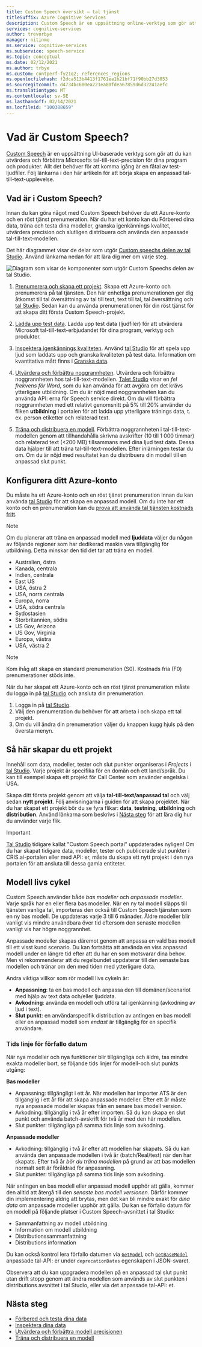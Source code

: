 ```yaml
---
title: Custom Speech översikt – tal tjänst
titleSuffix: Azure Cognitive Services
description: Custom Speech är en uppsättning online-verktyg som gör att du kan utvärdera och förbättra Microsofts tal-till-text-precision för dina program, verktyg och produkter.
services: cognitive-services
author: trevorbye
manager: nitinme
ms.service: cognitive-services
ms.subservice: speech-service
ms.topic: conceptual
ms.date: 02/12/2021
ms.author: trbye
ms.custom: contperf-fy21q2; references_regions
ms.openlocfilehash: f2dca513b4413f1761ea1b21bf71f90bb27d3053
ms.sourcegitcommit: d4734bc680ea221ea80fdea67859d6d32241aefc
ms.translationtype: MT
ms.contentlocale: sv-SE
ms.lasthandoff: 02/14/2021
ms.locfileid: "100388659"
---
```

# <a name="what-is-custom-speech"></a>Vad är Custom Speech?

[Custom Speech](https://aka.ms/customspeech) är en uppsättning UI-baserade verktyg som gör att du kan utvärdera och förbättra Microsofts tal-till-text-precision för dina program och produkter. Allt det behöver för att komma igång är en fåtal av test-ljudfiler. Följ länkarna i den här artikeln för att börja skapa en anpassad tal-till-text-upplevelse.

## <a name="whats-in-custom-speech"></a>Vad är i Custom Speech?

Innan du kan göra något med Custom Speech behöver du ett Azure-konto och en röst tjänst prenumeration. När du har ett konto kan du Förbered dina data, träna och testa dina modeller, granska igenkännings kvalitet, utvärdera precision och slutligen distribuera och använda den anpassade tal-till-text-modellen.

Det här diagrammet visar de delar som utgör [Custom speechs delen av tal Studio](https://aka.ms/customspeech). Använd länkarna nedan för att lära dig mer om varje steg.

![Diagram som visar de komponenter som utgör Custom Speechs delen av tal Studio.](./media/custom-speech/custom-speech-overview.png)

1. [Prenumerera och skapa ett projekt](#set-up-your-azure-account). Skapa ett Azure-konto och prenumerera på tal tjänsten. Den här enhetliga prenumerationen ger dig åtkomst till tal översättning av tal till text, text till tal, tal översättning och [tal Studio](https://speech.microsoft.com/customspeech). Sedan kan du använda prenumerationen för din röst tjänst för att skapa ditt första Custom Speech-projekt.

1. [Ladda upp test data](./how-to-custom-speech-test-and-train.md). Ladda upp test data (ljudfiler) för att utvärdera Microsoft tal-till-text-erbjudandet för dina program, verktyg och produkter.

1. [Inspektera igenkännings kvaliteten](how-to-custom-speech-inspect-data.md). Använd [tal Studio](https://speech.microsoft.com/customspeech) för att spela upp ljud som laddats upp och granska kvaliteten på test data. Information om kvantitativa mått finns i [Granska data](how-to-custom-speech-inspect-data.md).

1. [Utvärdera och förbättra noggrannheten](how-to-custom-speech-evaluate-data.md). Utvärdera och förbättra noggrannheten hos tal-till-text-modellen. [Talet Studio](https://speech.microsoft.com/customspeech) visar en *fel frekvens för Word*, som du kan använda för att avgöra om det krävs ytterligare utbildning. Om du är nöjd med noggrannheten kan du använda API: erna för Speech service direkt. Om du vill förbättra noggrannheten med ett relativt genomsnitt på 5% till 20% använder du fliken **utbildning** i portalen för att ladda upp ytterligare tränings data, t. ex. person etiketter och relaterad text.

1. [Träna och distribuera en modell](how-to-custom-speech-train-model.md). Förbättra noggrannheten i tal-till-text-modellen genom att tillhandahålla skrivna avskrifter (10 till 1 000 timmar) och relaterad text (<200 MB) tillsammans med dina ljud test data. Dessa data hjälper till att träna tal-till-text-modellen. Efter inlärningen testar du om. Om du är nöjd med resultatet kan du distribuera din modell till en anpassad slut punkt.

## <a name="set-up-your-azure-account"></a>Konfigurera ditt Azure-konto

Du måste ha ett Azure-konto och en röst tjänst prenumeration innan du kan använda [tal Studio](https://speech.microsoft.com/customspeech) för att skapa en anpassad modell. Om du inte har ett konto och en prenumeration kan du [prova att använda tal tjänsten kostnads fritt](overview.md#try-the-speech-service-for-free).

> [!NOTE]
> Om du planerar att träna en anpassad modell med **ljuddata** väljer du någon av följande regioner som har dedikerad maskin vara tillgänglig för utbildning. Detta minskar den tid det tar att träna en modell.

* Australien, östra
* Kanada, centrala
* Indien, centrala
* East US
* USA, östra 2
* USA, norra centrala
* Europa, norra
* USA, södra centrala
* Sydostasien
* Storbritannien, södra
* US Gov, Arizona
* US Gov, Virginia
* Europa, västra
* USA, västra 2

> [!NOTE]
> Kom ihåg att skapa en standard prenumeration (S0). Kostnads fria (F0) prenumerationer stöds inte.

När du har skapat ett Azure-konto och en röst tjänst prenumeration måste du logga in på [tal Studio](https://speech.microsoft.com/customspeech) och ansluta din prenumeration.

1. Logga in på [tal Studio](https://aka.ms/custom-speech).
1. Välj den prenumeration du behöver för att arbeta i och skapa ett tal projekt.
1. Om du vill ändra din prenumeration väljer du knappen kugg hjuls på den översta menyn.

## <a name="how-to-create-a-project"></a>Så här skapar du ett projekt

Innehåll som data, modeller, tester och slut punkter organiseras i *Projects* i [tal Studio](https://speech.microsoft.com/customspeech). Varje projekt är specifika för en domän och ett land/språk. Du kan till exempel skapa ett projekt för Call Center som använder engelska i USA.

Skapa ditt första projekt genom att välja **tal-till-text/anpassad tal** och välj sedan **nytt projekt**. Följ anvisningarna i guiden för att skapa projektet. När du har skapat ett projekt bör du se fyra flikar: **data**, **testning**, **utbildning** och **distribution**. Använd länkarna som beskrivs i [Nästa steg](#next-steps) för att lära dig hur du använder varje flik.

> [!IMPORTANT]
> [Tal Studio](https://aka.ms/custom-speech) tidigare kallat "Custom Speech portal" uppdaterades nyligen! Om du har skapat tidigare data, modeller, tester och publicerade slut punkter i CRIS.ai-portalen eller med API: er, måste du skapa ett nytt projekt i den nya portalen för att ansluta till dessa gamla entiteter.

## <a name="model-lifecycle"></a>Modell livs cykel

Custom Speech använder både *bas modeller* och *anpassade modeller*. Varje språk har en eller flera bas modeller. När en ny tal modell släpps till tjänsten vanliga tal, importeras den också till Custom Speech tjänsten som en ny bas modell. De uppdateras varje 3 till 6 månader. Äldre modeller blir vanligt vis mindre användbara över tid eftersom den senaste modellen vanligt vis har högre noggrannhet.

Anpassade modeller skapas däremot genom att anpassa en vald bas modell till ett visst kund scenario. Du kan fortsätta att använda en viss anpassad modell under en längre tid efter att du har en som motsvarar dina behov. Men vi rekommenderar att du regelbundet uppdaterar till den senaste bas modellen och tränar om den med tiden med ytterligare data. 

Andra viktiga villkor som rör modell livs cykeln är:

* **Anpassning**: ta en bas modell och anpassa den till domänen/scenariot med hjälp av text data och/eller ljuddata.
* **Avkodning**: använda en modell och utföra tal igenkänning (avkodning av ljud i text).
* **Slut punkt**: en användarspecifik distribution av antingen en bas modell eller en anpassad modell som *endast* är tillgänglig för en specifik användare.

### <a name="expiration-timeline"></a>Tids linje för förfallo datum

När nya modeller och nya funktioner blir tillgängliga och äldre, tas mindre exakta modeller bort, se följande tids linjer för modell-och slut punkts utgång:

**Bas modeller** 

* Anpassning: tillgängligt i ett år. När modellen har importer ATS är den tillgänglig i ett år för att skapa anpassade modeller. Efter ett år måste nya anpassade modeller skapas från en senare bas modell version.  
* Avkodning: tillgänglig i två år efter importen. Så du kan skapa en slut punkt och använda batch-avskrift för två år med den här modellen. 
* Slut punkter: tillgängliga på samma tids linje som avkodning.

**Anpassade modeller**

* Avkodning: tillgänglig i två år efter att modellen har skapats. Så du kan använda den anpassade modellen i två år (batch/Real/test) när den har skapats. Efter två år *bör du träna modellen* på grund av att bas modellen normalt sett är föråldrad för anpassning.  
* Slut punkter: tillgängliga på samma tids linje som avkodning.

När antingen en bas modell eller anpassad modell upphör att gälla, kommer den alltid att återgå till den *senaste bas modell versionen*. Därför kommer din implementering aldrig att brytas, men det kan bli mindre exakt för *dina data* om anpassade modeller upphör att gälla. Du kan se förfallo datum för en modell på följande platser i Custom Speech-avsnittet i tal Studio:

* Sammanfattning av modell utbildning
* Information om modell utbildning
* Distributionssammanfattning
* Distributions information

Du kan också kontrol lera förfallo datumen via [`GetModel`](https://westus.dev.cognitive.microsoft.com/docs/services/speech-to-text-api-v3-0/operations/GetModel) och [`GetBaseModel`](https://westus.dev.cognitive.microsoft.com/docs/services/speech-to-text-api-v3-0/operations/GetBaseModel) anpassade tal-API: er under `deprecationDates` egenskapen i JSON-svaret.

Observera att du kan uppgradera modellen på en anpassad tal slut punkt utan drift stopp genom att ändra modellen som används av slut punkten i distributions avsnittet i tal Studio, eller via det anpassade tal-API: et.

## <a name="next-steps"></a>Nästa steg

* [Förbered och testa dina data](./how-to-custom-speech-test-and-train.md)
* [Inspektera dina data](how-to-custom-speech-inspect-data.md)
* [Utvärdera och förbättra modell precisionen](how-to-custom-speech-evaluate-data.md)
* [Träna och distribuera en modell](how-to-custom-speech-train-model.md)
